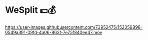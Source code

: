 # WeSplit 💵💰

https://user-images.githubusercontent.com/73952475/152059898-0549a391-09fd-4a06-863f-7e75f840ee47.mov

